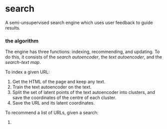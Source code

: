 # search

A semi-unsupervised search engine which uses user feedback to guide results.

### the algorithm

The engine has three functions: indexing, recommending, and updating. To do this, it consists of the *search autoencoder*, the *text autoencoder*, and the *search-text map*.

To index a given URL:

1. Get the HTML of the page and keep any text.
2. Train the text autoencoder on the text.
3. Split the set of latent points of the text autoencoder into clusters, and save the coordinates of the centre of each cluster.
4. Save the URL and its latent coordinates.

To recommend a list of URLs, given a search:

1. 